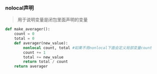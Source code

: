 ### nolocal声明

> 用于说明变量是闭包里面声明的变量

```python
def make_averager(): 
    count = 0 
    total = 0 
    def averager(new_value): 
        nonlocal count, total #如果不用nonlocal下面会定义局部变量count
        count += 1 
        total += new_value 
        return total / count 
    return averager
```



